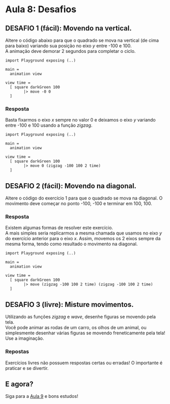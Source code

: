 # Aula 8: Desafios

## DESAFIO 1 (fácil): Movendo na vertical.

Altere o código abaixo para que o quadrado se
mova na vertical (de cima para baixo) variando
sua posição no eixo *y* entre -100 e 100.  
A animação deve demorar 2 segundos para completar
o ciclo.

```
import Playground exposing (..)

main =
  animation view

view time =
  [ square darkGreen 100 
        |> move -0 0
  ]
```

### Resposta

Basta fixarmos o eixo *x* sempre no valor 0 e deixamos
o eixo *y* variando entre -100 e 100 usando a função *zigzag*.

```
import Playground exposing (..)

main =
  animation view

view time =
  [ square darkGreen 100 
        |> move 0 (zigzag -100 100 2 time)
  ]
```

## DESAFIO 2 (fácil): Movendo na diagonal.

Altere o código do exercício 1 para que o quadrado
se mova na diagonal. O movimento deve começar no
ponto -100, -100 e terminar em 100, 100.

### Resposta

Existem algumas formas de resolver este exercício.  
A mais simples seria replicarmos a mesma chamada
que usamos no eixo *y* do exercício anterior
para o eixo *x*. Assim, movemos os 2 eixos
sempre da mesma forma, tendo como resultado o
movimento na diagonal.

```
import Playground exposing (..)

main =
  animation view

view time =
  [ square darkGreen 100 
        |> move (zigzag -100 100 2 time) (zigzag -100 100 2 time)
  ]
```

## DESAFIO 3 (livre): Misture movimentos.

Utilizando as funções *zigzag* e *wave*, desenhe figuras
se movendo pela tela.  
Você pode animar as rodas de um carro, os olhos de um animal,
ou simplesmente desenhar várias figuras se movendo
freneticamente pela tela! Use a imaginação.

### Repostas

Exercícios livres não possuem respostas certas ou erradas!
O importante é praticar e se divertir.

## E agora?

Siga para a [Aula 9](/aula_9.html) e bons estudos!

